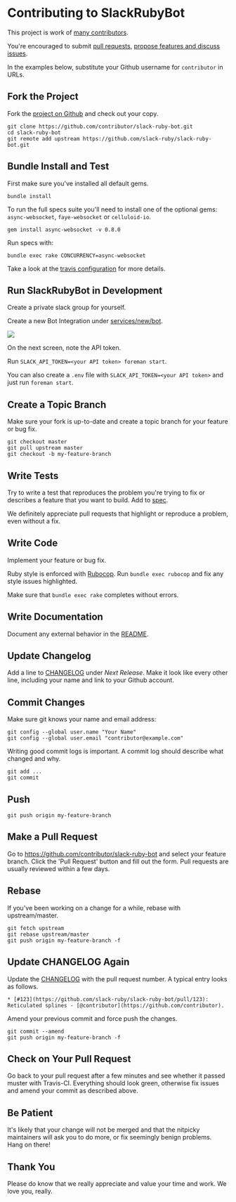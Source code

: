 # Contributing to SlackRubyBot

This project is work of [many contributors](https://github.com/slack-ruby/slack-ruby-bot/graphs/contributors).

You're encouraged to submit [pull requests](https://github.com/slack-ruby/slack-ruby-bot/pulls), [propose features and discuss issues](https://github.com/slack-ruby/slack-ruby-bot/issues).

In the examples below, substitute your Github username for `contributor` in URLs.

## Fork the Project

Fork the [project on Github](https://github.com/slack-ruby/slack-ruby-bot) and check out your copy.

```
git clone https://github.com/contributor/slack-ruby-bot.git
cd slack-ruby-bot
git remote add upstream https://github.com/slack-ruby/slack-ruby-bot.git
```

## Bundle Install and Test

First make sure you've installed all default gems.

```
bundle install
```

To run the full specs suite you'll need to install one of the optional gems: `async-websocket`, `faye-websocket` or `celluloid-io`.

```
gem install async-websocket -v 0.8.0
```

Run specs with:

```
bundle exec rake CONCURRENCY=async-websocket
```

Take a look at the [travis configuration](https://github.com/slack-ruby/slack-ruby-bot/blob/master/.travis.yml) for more details.


## Run SlackRubyBot in Development

Create a private slack group for yourself.

Create a new Bot Integration under [services/new/bot](http://slack.com/services/new/bot).

![](screenshots/register-bot.png)

On the next screen, note the API token.

Run `SLACK_API_TOKEN=<your API token> foreman start`.

You can also create a `.env` file with `SLACK_API_TOKEN=<your API token>` and just run `foreman start`.

## Create a Topic Branch

Make sure your fork is up-to-date and create a topic branch for your feature or bug fix.

```
git checkout master
git pull upstream master
git checkout -b my-feature-branch
```

## Write Tests

Try to write a test that reproduces the problem you're trying to fix or describes a feature that you want to build.
Add to [spec](spec).

We definitely appreciate pull requests that highlight or reproduce a problem, even without a fix.

## Write Code

Implement your feature or bug fix.

Ruby style is enforced with [Rubocop](https://github.com/bbatsov/rubocop).
Run `bundle exec rubocop` and fix any style issues highlighted.

Make sure that `bundle exec rake` completes without errors.

## Write Documentation

Document any external behavior in the [README](README.md).

## Update Changelog

Add a line to [CHANGELOG](CHANGELOG.md) under *Next Release*.
Make it look like every other line, including your name and link to your Github account.

## Commit Changes

Make sure git knows your name and email address:

```
git config --global user.name "Your Name"
git config --global user.email "contributor@example.com"
```

Writing good commit logs is important. A commit log should describe what changed and why.

```
git add ...
git commit
```

## Push

```
git push origin my-feature-branch
```

## Make a Pull Request

Go to https://github.com/contributor/slack-ruby-bot and select your feature branch.
Click the 'Pull Request' button and fill out the form. Pull requests are usually reviewed within a few days.

## Rebase

If you've been working on a change for a while, rebase with upstream/master.

```
git fetch upstream
git rebase upstream/master
git push origin my-feature-branch -f
```

## Update CHANGELOG Again

Update the [CHANGELOG](CHANGELOG.md) with the pull request number. A typical entry looks as follows.

```
* [#123](https://github.com/slack-ruby/slack-ruby-bot/pull/123): Reticulated splines - [@contributor](https://github.com/contributor).
```

Amend your previous commit and force push the changes.

```
git commit --amend
git push origin my-feature-branch -f
```

## Check on Your Pull Request

Go back to your pull request after a few minutes and see whether it passed muster with Travis-CI. Everything should look green, otherwise fix issues and amend your commit as described above.

## Be Patient

It's likely that your change will not be merged and that the nitpicky maintainers will ask you to do more, or fix seemingly benign problems. Hang on there!

## Thank You

Please do know that we really appreciate and value your time and work. We love you, really.
